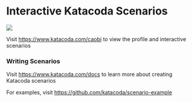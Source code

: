 # Interactive Katacoda Scenarios

[![](http://shields.katacoda.com/katacoda/caobi/count.svg)](https://www.katacoda.com/caobi "Get your profile on Katacoda.com")

Visit https://www.katacoda.com/caobi to view the profile and interactive scenarios

### Writing Scenarios
Visit https://www.katacoda.com/docs to learn more about creating Katacoda scenarios

For examples, visit https://github.com/katacoda/scenario-example
